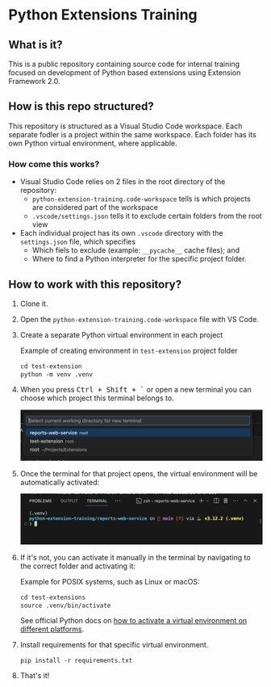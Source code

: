 # Python Extensions Training

## What is it?

This is a public repository containing source code for internal
training focused on development of Python based extensions using 
Extension Framework 2.0.

## How is this repo structured?

This repository is structured as a Visual Studio Code workspace.
Each separate fodler is a project within the same workspace. Each folder
has its own Python virtual environment, where applicable.

### How come this works?

* Visual Studio Code relies on 2 files in the root directory of the repository:
  * `python-extension-training.code-workspace` tells is which projects are considered part of the workspace
  * `.vscode/settings.json` tells it to exclude certain folders from the root view
* Each individual project has its own `.vscode` directory with the `settings.json` file, which specifies
  * Which fiels to exclude (example: `__pycache__` cache files); and
  * Where to find a Python interpreter for the specific project folder.

## How to work with this repository?

1. Clone it.
2. Open the `python-extension-training.code-workspace` file with VS Code.
3. Create a separate Python virtual environment in each project
   
   Example of creating environment in `test-extension` project folder

   ```shell
   cd test-extension
   python -m venv .venv
   ```

4. When you press <kbd>Ctrl + Shift + `</kbd> or open a new terminal you can choose which project
   this terminal belongs to.
   
   ![alt text](docs/vscode-select-terminal.png)

5. Once the terminal for that project opens, the virtual environment will be automatically activated:

   ![alt text](docs/vscode-venv-active-terminal.png)

6. If it's not, you can activate it manually in the terminal by navigating to the correct folder and activating it:

   Example for POSIX systems, such as Linux or macOS:

   ```shell
   cd test-extensions
   source .venv/bin/activate
   ```

   See official Python docs on [how to activate a virtual environment on different platforms](https://docs.python.org/3/library/venv.html#how-venvs-work).

7. Install requirements for that specific virtual environment.

   ```shell
   pip install -r requirements.txt
   ```

8. That's it!